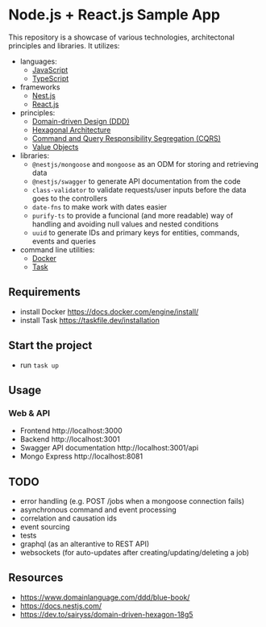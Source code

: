 # Node.js + React.js Sample App

This repository is a showcase of various technologies, architectonal principles and libraries.
It utilizes:

- languages:
  - [JavaScript](https://javascript.info/)
  - [TypeScript](https://www.typescriptlang.org/)
- frameworks
  - [Nest.js](nestjs.com)
  - [React.js](https://react.dev/)
- principles:
  - [Domain-driven Design (DDD)](https://en.wikipedia.org/wiki/Domain-driven_design)
  - [Hexagonal Architecture](https://en.wikipedia.org/wiki/Hexagonal_architecture_(software))
  - [Command and Query Responsibility Segregation (CQRS)](https://en.wikipedia.org/wiki/Command_Query_Responsibility_Segregation)
  - [Value Objects](https://en.wikipedia.org/wiki/Value_object)
- libraries:
  - `@nestjs/mongoose` and `mongoose` as an ODM for storing and retrieving data
  - `@nestjs/swagger` to generate API documentation from the code
  - `class-validator` to validate requests/user inputs before the data goes to the controllers
  - `date-fns` to make work with dates easier
  - `purify-ts` to provide a funcional (and more readable) way of handling and avoiding null values and nested conditions
  - `uuid` to generate IDs and primary keys for entities, commands, events and queries
- command line utilities:
  - [Docker](https://www.docker.com/)
  - [Task](https://taskfile.dev/)

## Requirements

- install Docker https://docs.docker.com/engine/install/
- install Task https://taskfile.dev/installation

## Start the project

- run `task up`

## Usage

### Web & API

- Frontend http://localhost:3000
- Backend http://localhost:3001
- Swagger API documentation http://localhost:3001/api
- Mongo Express http://localhost:8081

## TODO

- error handling (e.g. POST /jobs when a mongoose connection fails)
- asynchronous command and event processing
- correlation and causation ids
- event sourcing
- tests
- graphql (as an alterantive to REST API)
- websockets (for auto-updates after creating/updating/deleting a job)

## Resources

- https://www.domainlanguage.com/ddd/blue-book/
- https://docs.nestjs.com/
- https://dev.to/sairyss/domain-driven-hexagon-18g5